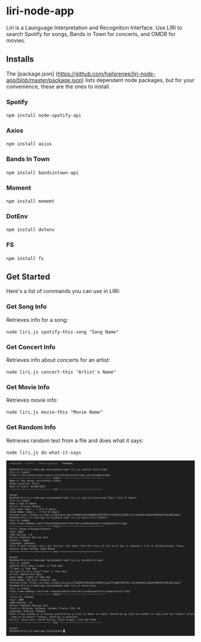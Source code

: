 # liri-node-app

Liri is a Launguage Interpretation and Recognition Interface. Use LIRI to search Spotify for songs, Bands in Town for concerts, and OMDB for movies. 

## Installs

The [package.json] (https://github.com/hailsrenee/liri-node-app/blob/master/package.json) lists dependent node packages, but for your convenience, these are the ones to install.

### Spotify

`npm install node-spotify-api`

### Axios 

`npm install axios`

### Bands In Town 

`npm install bandsintown-api`

### Moment

`npm install momemt`

### DotEnv 

`npm install dotenv`

### FS 

`npm install fs`

## Get Started 

Here's a list of commands you can use in LIRI:

### Get Song Info

Retrieves info for a song: 

`node liri.js spotify-this-song "Song Name"`

### Get Concert Info

Retrieves info about concerts for an artist:

`node liri.js concert-this "Artist's Name"`

### Get Movie Info

Retrieves movie info:

`node liri.js movie-this "Movie Name"`

### Get Random Info

Retrieves random text from a file and does what it says:

`node liri.js do-what-it-says`

![Screenshot](assets/Screenshot.png)
